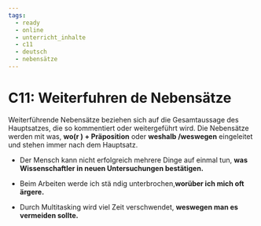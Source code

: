 ```yaml
---
tags:
  - ready
  - online
  - unterricht_inhalte
  - c11
  - deutsch
  - nebensätze
---
```


# C11: Weiterfuhren de Nebensätze

Weiterführende Nebensätze beziehen sich auf die Gesamtaussage des Hauptsatzes, die so kommentiert oder weitergeführt wird. Die Nebensätze werden mit was, __wo(r ) + Präposition__ oder __weshalb /weswegen__ eingeleitet und stehen immer nach dem Hauptsatz.

- Der Mensch kann nicht erfolgreich mehrere Dinge auf einmal tun, __was Wissenschaftler in neuen Untersuchungen bestätigen.__

- Beim Arbeiten werde ich stä ndig unterbrochen,__worüber ich mich oft ärgere.__

- Durch Multitasking wird viel Zeit verschwendet, __weswegen man es vermeiden sollte.__
